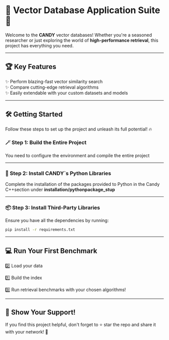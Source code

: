 
# 🌌 **Vector Database Application Suite** 🚀

Welcome to the **CANDY** vector databases! Whether you're a seasoned researcher or just exploring the world of **high-performance retrieval**, this project has everything you need. 

---

## 🏆 **Key Features**
✨ Perform blazing-fast vector similarity search  
✨ Compare cutting-edge retrieval algorithms  
✨ Easily extendable with your custom datasets and models

---

## 🛠️ **Getting Started**

Follow these steps to set up the project and unleash its full potential! 🔥

### 🪄 Step 1: Build the Entire Project

You need to configure the environment and compile the entire project

---

### 🐍 Step 2: Install CANDY`s Python Libraries

Complete the installation of the packages provided to Python in the Candy C++section under **installation/pythonpackage_stup**

---

### 📦 Step 3: Install Third-Party Libraries

Ensure you have all the dependencies by running:

```bash
pip install -r requirements.txt
```

---

## 💻 **Run Your First Benchmark**

2️⃣ Load your data

1️⃣ Build the index

3️⃣ Run retrieval benchmarks with your chosen algorithms!


---

## 🌟 **Show Your Support!**

If you find this project helpful, don't forget to ⭐ star the repo and share it with your network! 🥳  